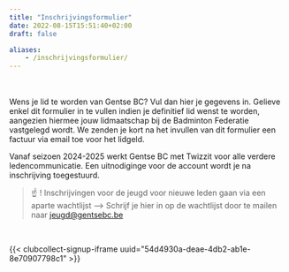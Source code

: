 ```yaml
---
title: "Inschrijvingsformulier"
date: 2022-08-15T15:51:40+02:00
draft: false

aliases:
    - /inschrijvingsformulier/  
---
```




   <br /> <br />Wens je lid te worden van Gentse BC? Vul dan hier je gegevens in.
Gelieve enkel dit formulier in te vullen indien je definitief lid wenst te worden, aangezien hiermee jouw lidmaatschap bij de Badminton Federatie vastgelegd wordt. 
We zenden je kort na het invullen van dit formulier een factuur via email toe voor het lidgeld. 

Vanaf seizoen 2024-2025 werkt Gentse BC met Twizzit voor alle verdere ledencommunicatie. Een uitnodiginge voor de account wordt je na inschrijving toegestuurd. 


> ☝️  ! Inschrijvingen voor de jeugd voor nieuwe leden gaan via een aparte wachtlijst --> Schrijf je hier in op de wachtlijst door te mailen naar jeugd@gentsebc.be  
<br>




{{< clubcollect-signup-iframe uuid="54d4930a-deae-4db2-ab1e-8e70907798c1" >}}
